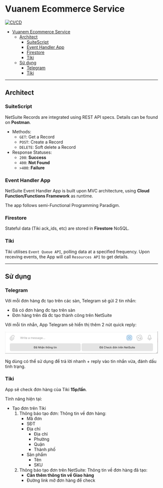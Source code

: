 # Vuanem Ecommerce Service

[![CI/CD](https://github.com/vuanembi/vuanem-ecommerce-service/actions/workflows/main.yaml/badge.svg)](https://github.com/vuanembi/vuanem-ecommerce-service/actions/workflows/main.yaml)

- [Vuanem Ecommerce Service](#vuanem-ecommerce-service)
  - [Architect](#architect)
    - [SuiteScript](#suitescript)
    - [Event Handler App](#event-handler-app)
    - [Firestore](#firestore)
    - [Tiki](#tiki)
  - [Sử dụng](#sử-dụng)
    - [Telegram](#telegram)
    - [Tiki](#tiki-1)

---

## Architect

### SuiteScript

NetSuite Records are integrated using REST API specs. Details can be found on **Postman**.

- Methods:
  - `GET`: Get a Record
  - `POST`: Create a Record
  - `DELETE`: Soft delete a Record
- Response Statuses:
  - `200`: **Success**
  - `400`: **Not Found**
  - `>400`: **Failure**

### Event Handler App

NetSuite Event Handler App is built upon MVC architecture, using **Cloud Function/Functions Framework** as runtime.

The app follows semi-Functional Programming Paradigm.

### Firestore

Stateful data (Tiki ack_ids, etc) are stored in **Firestore** NoSQL.

### Tiki

Tiki utilises `Event Queue API`, polling data at a specified frequency. Upon receving events, the App will call `Resources API` to get details.

---

## Sử dụng

### Telegram

Với mỗi đơn hàng đc tạo trên các sàn, Telegram sẽ gửi 2 tin nhắn:

- Đã có đơn hàng đc tạo trên sàn
- Đơn hàng trên đã đc tạo thành công trên NetSuite

Với mỗi tin nhắn, App Telegram sẽ hiển thị thêm 2 nút quick reply:

![Telegram Quick Reply](docs/telegram_quick_reply.png)

Ng dùng có thể sử dụng để trả lời nhanh + reply vào tin nhắn vừa, đánh dấu tình trạng.

### Tiki

App sẽ check đơn hàng của Tiki **15p/lần**.

Tính năng hiện tại:

- Tạo đơn trên Tiki
  1. Thông báo tạo đơn: Thông tin về đơn hàng:
     - Mã đơn
     - SĐT
     - Địa chỉ
       - Địa chỉ
       - Phường
       - Quận
       - Thành phố
     - Sản phẩm
       - Tên
       - SKU
  2. Thông báo tạo đơn trên NetSuite: Thông tin về đơn hàng đã tạo:
     - **Cần thêm thông tin về Giao hàng**
     - Đường link mở đơn hàng để check
